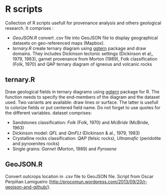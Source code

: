 # R scripts

Collection of R scripts usefull for provenance analysis and others geological research. It comprises :
+ *GeoJSON.R* convert .csv file into GeoJSON file to display geographical datasets on geo-referenced maps (Mapbox).
+ *ternary.R* create ternary diagram using [ggtern](http://www.ggtern.com/) package and draw domains. They includes Dickinson tectonic settings (Dickinson et al;, 1979, 1983), garnet provenance from Morton (1989), Folk classification (Folk, 1970) and QAP ternary diagram of igneous and volcanic rocks

## ternary.R

Draw geological fields in ternary diagrams using [ggtern](http://www.ggtern.com/) package for R. The function needs to specify the end-members of the diagram and the dataset used. Two variants are available: draw lines or surface. The latter is usefull to colorize fields or put centered field name. Do not forget to use quotes for the different variables. dataset comprises:
+ Sandstones classification: *Folk* (Folk, 1970) and *McBride* (McBride, 1963)
+ Dickinson model: *QFL* and *QmFLt* (Dickinson & al., 1979, 1983)
+ Crystalline rocks classification: *QAP* (felsic rocks), *Ultramafic* (peridotite and pyroxenites rocks)
+ Single grains: *Garnet* (Morton, 1989) and *Pyroxene*

## GeoJSON.R

Convert outcrops location in .csv file to GeoJSON file. Script from Oscar Perpiñan Lamigueiro (http://procomun.wordpress.com/2013/09/20/r-geojson-and-github/).
